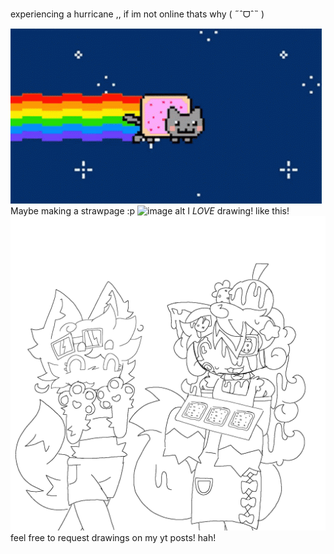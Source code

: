 # 
experiencing a hurricane ,, if im not online thats why ( ˶ˆᗜˆ˵ )


![image alt](https://github.com/Americxne-101/Americxne-101/blob/29cf172307b1820c8398e36387ff7c52d8badd0f/e29e1a7bcce0269e79cc7430d7736ee0.gif)
 Maybe making a strawpage :p
![image alt](https://hits.sh/github.com/Americxne-101/Moots.svg?color=ab7bde)
I _LOVE_ drawing! like this! 
![image alt](https://github.com/Americxne-101/Americxne-101/blob/4b66ec24459cdad935da4e9540e38af1a74a0397/Untitled461_20251024214157.png)
feel free to request drawings on my yt posts! hah!
